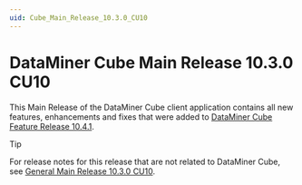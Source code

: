 ```yaml
---
uid: Cube_Main_Release_10.3.0_CU10
---
```


# DataMiner Cube Main Release 10.3.0 CU10

This Main Release of the DataMiner Cube client application contains all new features, enhancements and fixes that were added to [DataMiner Cube Feature Release 10.4.1](xref:Cube_Feature_Release_10.4.1).

> [!TIP]
> For release notes for this release that are not related to DataMiner Cube, see [General Main Release 10.3.0 CU10](xref:General_Main_Release_10.3.0_CU10).
